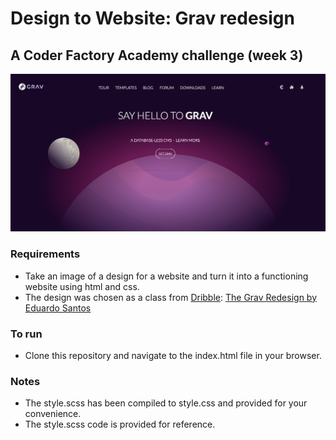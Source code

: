 # Design to Website: Grav redesign

## A Coder Factory Academy challenge (week 3)

![Screenshot](screenshot.png)

### Requirements

* Take an image of a design for a website and turn it into a functioning website using html and css.
* The design was chosen as a class from [Dribble](https://dribbble.com/): [The Grav Redesign by Eduardo Santos](https://dribbble.com/shots/2291937-Grav)

### To run

* Clone this repository and navigate to the index.html file in your browser.

### Notes

* The style.scss has been compiled to style.css and provided for your convenience.
* The style.scss code is provided for reference.
